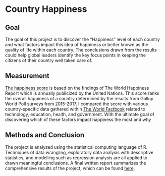 # Country Happiness

## Goal

The goal of this project is to discover the “Happiness” level of each country and what factors impact this idea of happiness or better known as the quality of life within each country. The conclusions drawn from the results could help global leaders identify the key focus points in keeping the citizens of their country well taken care of.

## Measurement

[The happiness score](https://github.com/brock-r/Country-Happiness-R-/blob/main/HappinessCode/CSVFILES/WorldHappinessReport2018-Score.csv) is based on the findings of The World Happiness
Report which is annually publicized by the United Nations. This score ranks the
overall happiness of a country determined by the results from Gallup World Poll
surveys from 2015-2017. I compared the score with various country-specific data
gathered within [The World Factbook](https://www.cia.gov/library/publications/the-world-factbook/) related to technology, education, health, and government. With the ultimate goal of discovering which of these factors impact happiness the most and why

## Methods and Conclusion

The project is analyzed using the statistical computing language of R. Techniques of data wrangling, exploratory data analysis with descriptive statistics, and modelling such as regression analysis are all applied to drawn meaningful conclusions. A final written report summarizes the comprehensive results of the project, which can be found [here]( https://github.com/brock-r/Country-Happiness-R-/blob/main/HappinessCode/Final-Report.pdf).
